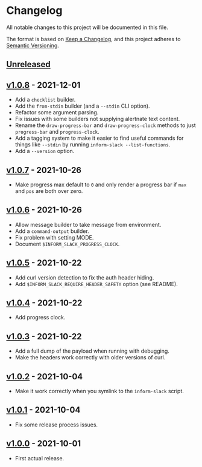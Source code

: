 # Changelog #

All notable changes to this project will be documented in this file.

The format is based on [Keep a Changelog][changelog], and this project
adheres to [Semantic Versioning][semver].

[changelog]: https://keepachangelog.com/en/1.0.0/
[semver]: https://semver.org/spec/v2.0.0.html

## [Unreleased]

## [v1.0.8] - 2021-12-01

- Add a `checklist` builder.
- Add the `from-stdin` builder (and a `--stdin` CLI option).
- Refactor some argument parsing.
- Fix issues with some builders not supplying alertnate text content.
- Rename the `draw-progress-bar` and `draw-progress-clock` methods to
  just `progress-bar` and `progress-clock`.
- Add a tagging system to make it easier to find useful commands for
  things like `--stdin` by running `inform-slack --list-functions`.
- Add a `--version` option.

## [v1.0.7] - 2021-10-26

- Make progress max default to `0` and only render a progress bar if
  `max` and `pos` are both over zero.

## [v1.0.6] - 2021-10-26

- Allow message builder to take message from environment.
- Add a `command-output` builder.
- Fix problem with setting MODE.
- Document `$INFORM_SLACK_PROGRESS_CLOCK`.

## [v1.0.5] - 2021-10-22

- Add curl version detection to fix the auth header hiding.
- Add `$INFORM_SLACK_REQUIRE_HEADER_SAFETY` option (see README).

## [v1.0.4] - 2021-10-22

- Add progress clock.

## [v1.0.3] - 2021-10-22

- Add a full dump of the payload when running with debugging.
- Make the headers work correctly with older versions of curl.

## [v1.0.2] - 2021-10-04

- Make it work correctly when you symlink to the `inform-slack` script.

## [v1.0.1] - 2021-10-04

- Fix some release process issues.

## [v1.0.0] - 2021-10-01

- First actual release.

[Unreleased]: https://github.com/jasonk/inform-slack/compare/v1.0.8...HEAD
[v1.0.8]: https://github.com/jasonk/inform-slack/releases/tag/v1.0.8
[v1.0.7]: https://github.com/jasonk/inform-slack/releases/tag/v1.0.7
[v1.0.6]: https://github.com/jasonk/inform-slack/releases/tag/v1.0.6
[v1.0.5]: https://github.com/jasonk/inform-slack/releases/tag/v1.0.5
[v1.0.4]: https://github.com/jasonk/inform-slack/releases/tag/v1.0.4
[v1.0.3]: https://github.com/jasonk/inform-slack/releases/tag/v1.0.3
[v1.0.2]: https://github.com/jasonk/inform-slack/releases/tag/v1.0.2
[v1.0.1]: https://github.com/jasonk/inform-slack/releases/tag/v1.0.1
[v1.0.0]: https://github.com/jasonk/inform-slack/releases/tag/v1.0.0
